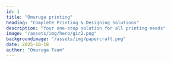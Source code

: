 ```yaml
---
id: 1
title: "Omuruga printing"
heading: "Complete Printing & Designing Solutions"
description: "Your one-stop solution for all printing needs"
image: "/assets/img/hero/gir2.png"
backgroundimage: "/assets/img/papercraft.png"
date: 2025-10-18
author: "Omuruga Team"
---
```


